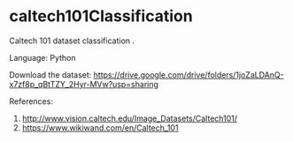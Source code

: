 # caltech101Classification
Caltech 101 dataset classification .

Language: Python

Download the dataset: https://drive.google.com/drive/folders/1joZaLDAnQ-x7zf8p_qBtTZY_2Hyr-MVw?usp=sharing

References: 
1. http://www.vision.caltech.edu/Image_Datasets/Caltech101/ 
2. https://www.wikiwand.com/en/Caltech_101

